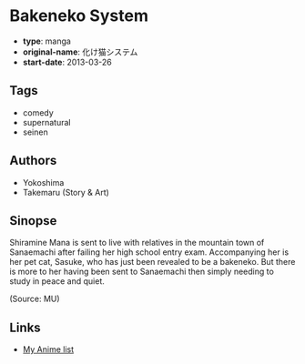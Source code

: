 # Bakeneko System

-   **type**: manga
-   **original-name**: 化け猫システム
-   **start-date**: 2013-03-26

## Tags

-   comedy
-   supernatural
-   seinen

## Authors

-   Yokoshima
-   Takemaru (Story & Art)

## Sinopse

Shiramine Mana is sent to live with relatives in the mountain town of Sanaemachi after failing her high school entry exam. Accompanying her is her pet cat, Sasuke, who has just been revealed to be a bakeneko. But there is more to her having been sent to Sanaemachi then simply needing to study in peace and quiet.

(Source: MU)

## Links

-   [My Anime list](https://myanimelist.net/manga/102809/Bakeneko_System)
